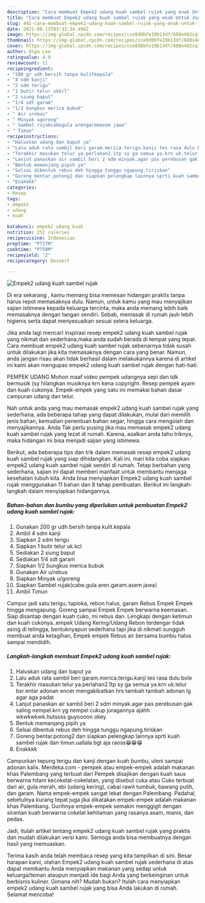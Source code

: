 ```yaml
---
description: "Cara membuat Empek2 udang kuah sambel rujak yang enak Untuk Jualan"
title: "Cara membuat Empek2 udang kuah sambel rujak yang enak Untuk Jualan"
slug: 441-cara-membuat-empek2-udang-kuah-sambel-rujak-yang-enak-untuk-jualan
date: 2021-06-13T03:33:34.496Z
image: https://img-global.cpcdn.com/recipes/cce8d0bfe19b13df/680x482cq70/empek2-udang-kuah-sambel-rujak-foto-resep-utama.jpg
thumbnail: https://img-global.cpcdn.com/recipes/cce8d0bfe19b13df/680x482cq70/empek2-udang-kuah-sambel-rujak-foto-resep-utama.jpg
cover: https://img-global.cpcdn.com/recipes/cce8d0bfe19b13df/680x482cq70/empek2-udang-kuah-sambel-rujak-foto-resep-utama.jpg
author: Olga Lee
ratingvalue: 4.9
reviewcount: 11
recipeingredient:
- "200 gr udh bersih tanpa kulitkepala"
- "4 sdm kanji"
- "2 sdm terigu"
- "1 butir telur ukkcl"
- "2 siung baput"
- "1/4 sdt garam"
- "1/2 bungkus merica bubuk"
- " Air urebus"
- " Minyak ugoreng"
- " Sambel rujakcabegula arengaramasem jawa"
- " Timun"
recipeinstructions:
- "Haluskan udang dan baput ya"
- "Lalu aduk rata sambil beri garam.merica.terigu.kanji tes rasa dulu bole"
- "Terakhir masukan telur ya.perlahan2.1tp sy ga semua ya.krn uk.telur bsr.entar adonan encer mengakibatkan hrs tambah tambah adonan lg agar aga padat"
- "Lanjut panaskan air sambil beri 2 sdm minyak.agar pas perebusan gak saling nempel.krn yg nempel cukup juragannya ajahh wkwkwkwk.hutssss guyoooon okey"
- "Bentuk memanjang pipih ya"
- "Selsai dibentuk rebus deh hingga tunggu ngapung.tiriskan"
- "Goreng bentar.potong2 dan siapkan pelengkap lainnya sprti kuah sambel rujak dan timun.uallala bgt aja raoss😁😁😁"
- "Enakkkk"
categories:
- Resep
tags:
- empek2
- udang
- kuah

katakunci: empek2 udang kuah 
nutrition: 251 calories
recipecuisine: Indonesian
preptime: "PT27M"
cooktime: "PT50M"
recipeyield: "2"
recipecategory: Dessert

---
```



![Empek2 udang kuah sambel rujak](https://img-global.cpcdn.com/recipes/cce8d0bfe19b13df/680x482cq70/empek2-udang-kuah-sambel-rujak-foto-resep-utama.jpg)

Di era  sekarang , kamu memang bisa memesan hidangan praktis tanpa harus repot memasaknya dulu. Namun, untuk kamu yang mau menyajikan sajian istimewa kepada keluarga tercinta, maka anda memang lebih baik memasaknya dengan tangan sendiri. Sebab, memasak di rumah jauh lebih higienis serta dapat menyesuaikan sesuai selera keluarga.

Jika anda lagi mencari inspirasi resep empek2 udang kuah sambel rujak yang nikmat dan sederhana,maka anda sudah berada di tempat yang tepat. Cara membuat empek2 udang kuah sambel rujak  sebenarnya tidak susah untuk dilakukan jika kita memasaknya dengan cara yang benar. Namun, anda jangan risau akan tidak berhasil dalam melakukannya 
karena di artikel ini kami akan mengupas empek2 udang kuah sambel rujak dengan hati-hati.  

PEMPEK UDANG Mohon maaf video pempek udangnya sepi dan tdk bermusik (sy hilangkan musiknya krn kena copyright. Resep pempek ayam dan kuah cukonya. Empek-empek yang satu ini memakai bahan dasar campuran udang dan telur.

Nah untuk anda yang mau memasak empek2 udang kuah sambel rujak yang sederhana, ada beberapa tahap yang dapat dilakukan, mulai dari memilih jenis bahan, kemudian penentuan bahan segar, hingga cara mengolah dan menyajikannya. Anda Tak perlu pusing jika mau memasak empek2 udang kuah sambel rujak yang lezat di rumah. Karena, asalkan anda  tahu triknya, maka hidangan ini bisa menjadi sajian yang istimewa.

Berikut, ada beberapa tips dan trik dalam memasak resep empek2 udang kuah sambel rujak yang siap dihidangkan. Kali ini, mari kita coba siapkan empek2 udang kuah sambel rujak sendiri di rumah. Tetap berbahan yang sederhana, sajian ini dapat memberi manfaat untuk membantu menjaga kesehatan tubuh kita. Anda bisa menyiapkan Empek2 udang kuah sambel rujak menggunakan 11 bahan dan 8 tahap pembuatan. Berikut ini langkah-langkah dalam menyiapkan hidangannya.

<!--inarticleads1-->

##### Bahan-bahan dan bumbu yang diperlukan untuk pembuatan Empek2 udang kuah sambel rujak:

1. Gunakan 200 gr udh bersih tanpa kulit.kepala
1. Ambil 4 sdm kanji
1. Siapkan 2 sdm terigu
1. Siapkan 1 butir telur uk.kcl
1. Sediakan 2 siung baput
1. Sediakan 1/4 sdt garam
1. Siapkan 1/2 bungkus merica bubuk
1. Gunakan  Air u/rebus
1. Siapkan  Minyak u/goreng
1. Siapkan  Sambel rujak(cabe.gula aren.garam.asem jawa)
1. Ambil  Timun


Campur jadi satu terigu, tapioka, rebon halus, garam Rebus Empek Empek hingga mengapung. Goreng sampai Empek Empek berwarna keemasan. Siap disantap dengan kuah cuko, mi rebus dan. Lengkapi dengan ketimun dan kuah cukonya..empek Udang Kering/Udang Rebon terdengar tidak asing di telingga, bentuknyapun sederhana tapi jika di nikmati sungguh membuat anda ketagihan, Empek empek Rebus air bersama bumbu halus sampai mendidih. 

<!--inarticleads2-->

##### Langkah-langkah membuat Empek2 udang kuah sambel rujak:

1. Haluskan udang dan baput ya
1. Lalu aduk rata sambil beri garam.merica.terigu.kanji tes rasa dulu bole
1. Terakhir masukan telur ya.perlahan2.1tp sy ga semua ya.krn uk.telur bsr.entar adonan encer mengakibatkan hrs tambah tambah adonan lg agar aga padat
1. Lanjut panaskan air sambil beri 2 sdm minyak.agar pas perebusan gak saling nempel.krn yg nempel cukup juragannya ajahh wkwkwkwk.hutssss guyoooon okey
1. Bentuk memanjang pipih ya
1. Selsai dibentuk rebus deh hingga tunggu ngapung.tiriskan
1. Goreng bentar.potong2 dan siapkan pelengkap lainnya sprti kuah sambel rujak dan timun.uallala bgt aja raoss😁😁😁
1. Enakkkk


Campurkan tepung terigu dan kanji dengan kuah bumbu, uleni sampai adonan kalis. Merdeka.com - pempek atau empek-empek adalah makanan khas Palembang yang terbuat dari Pempek disajikan dengan kuah saus berwarna hitam kecokelat-cokelatan, yang disebut cuka atau Cuko terbuat dari air, gula merah, ebi (udang kering), cabai rawit tumbuk, bawang putih, dan garam. Nama empek-empek sangat lekat dengan Palembang. Padahal, sebetulnya kurang tepat juga jika dikatakan empek-empek adalah makanan khas Palembang. Gurihnya empek-empek semakin menggigit dengan siraman kuah berwarna cokelat kehitaman yang rasanya asam, manis, dan pedas. 

Jadi, itulah artikel tentang  empek2 udang kuah sambel rujak  yang praktis dan mudah dilakukan versi kami. Semoga anda bisa membuatnya dengan hasil yang memuaskan. 

Terima kasih anda telah membaca resep yang kita tampilkan di sini. Besar harapan kami, olahan  Empek2 udang kuah sambel rujak sederhana di atas dapat membantu Anda menyiapkan makanan yang sedap untuk keluarga/teman ataupun menjadi ide bagi Anda yang berkeinginan untuk berbisnis kuliner. Gimana nih? Mudah bukan? Itulah cara menyiapkan empek2 udang kuah sambel rujak yang bisa Anda lakukan di rumah. Selamat mencoba!

